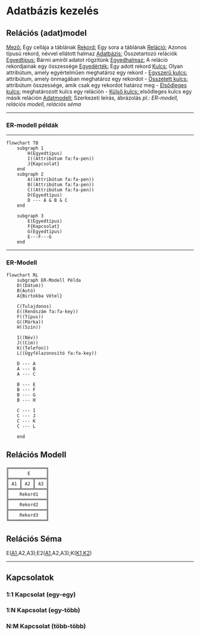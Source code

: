 # Adatbázis kezelés

## Relációs (adat)model

<u>Mező:</u> Egy cellája a táblának
<u>Rekord:</u> Egy sora a táblának
<u>Reláció:</u> Azonos típusú rekord, névvel ellátott halmaz
<u>Adatbázis:</u> Összetartozó relációk
<u>Egyedtípus:</u> Bármi amiről adatot rögzítünk
<u>Egyedhalmaz:</u> A reláció rekordjainak egy összessége
<u>Egyedérték:</u> Egy adott rekord
<u>Kulcs:</u> Olyan attribútum, amely egyértelműen meghatároz egy rekord
    - <u>Egyszerű kulcs:</u> attribútum, amely önmagában meghatároz egy rekordot
    - <u>Összetett kulcs:</u> attribútum összessége, amik csak egy rekordot határoz meg
    - <u>Elsődleges kulcs:</u> meghatározott kulcs egy reláción
    - <u>Külső kulcs: </u> elsődleges kulcs egy másik reláción
<u>Adatmodell:</u> Szerkezeti leírás, ábrázolás _pl.: ER-modell, relációs modell, relációs séma_

---

### ER-modell példák
---
```Mermaid
flowchart TB
    subgraph 1
        H(Egyedtípus)
        I((Attribútum fa:fa-pen))
        J{Kapcsolat}
    end
    subgraph 2
        A((Attribútum fa:fa-pen))
        B((Attribútum fa:fa-pen))
        C((Attribútum fa:fa-pen))
        D(Egyedtípus)
        D --- A & B & C
    end

    subgraph 3
        E(Egyedtípus)
        F{Kapcsolat}
        G(Egyedtípus)
        E---F---G
    end
```
---
### ER-Modell
```Mermaid
flowchart RL
    subgraph ER-Modell Példa
    D((Dátum))
    B(Autó)
    A{Birtokba Vétel}

    C(Tulajdonos)
    E((Rendszám fa:fa-key))
    F((Típus))
    G((Márka))
    H((Szín))

    I((Név))
    J((Cím))
    K((Telefon))
    L((Ügyfélazonosító fa:fa-key))

    D --- A
    A --- B
    A --- C

    B --- E
    B --- F
    B --- G
    B --- H

    C --- I
    C --- J
    C --- K
    C --- L

    end
```

## Relációs Modell

```
╔══════════════╗
║       E      ║
╠════╦════╦════╣
║ A1 ║ A2 ║ A3 ║
╠════╩════╩════╣
║    Rekord1   ║
╠══════════════╣
║    Rekord2   ║
╠══════════════╣
║    Rekord3   ║
╚══════════════╝
```

## Relációs Séma

E(<u>A1</u>,A2,A3);E2(<u>A1</u>,A2,A3);K(<u>K1,K2</u>)

---

## Kapcsolatok

### 1:1 Kapcsolat (egy-egy)
### 1:N Kapcsolat (egy-több)
### N:M Kapcsolat (több-több)

